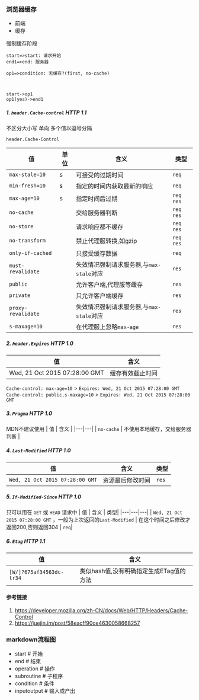 ### 浏览器缓存
- 前端 
- 缓存

强制缓存阶段
``` flow
start=>start: 请求开始
end1=>end: 服务器

op1=>condition: 无缓存?(first, no-cache)



start->op1
op1(yes)->end1

```
##### 1. `header.Cache-control` HTTP 1.1
不区分大小写 单向 多个值以逗号分隔

```
header.Cache-Control
```
| 值  | 单位  | 含义 | 类型|
|---|---|---|---|
|`max-stale=10`| s | 可接受的过期时间 | `req`|
|`min-fresh=10`| s | 指定的时间内获取最新的响应 | `req`|
|`max-age=10`  | s | 指定时间后过期 | `req` `res`|
|`no-cache`    |   | 交给服务器判断  | `req` `res` |
|`no-store`    |   | 请求响应都不缓存| `req` `res`|
|`no-transform`|   | 禁止代理服转换,如gzip| `req` `res`| 
|`only-if-cached`| | 只接受缓存数据| `req`|
|`must-revalidate`| | 失效情况强制请求服务器,与`max-stale`对应 | `res` |
|`public`| | 允许客户端,代理服等缓存 | `res` |
|`private`| | 只允许客户端缓存 |`res` |
|`proxy-revalidate`| | 失效情况强制请求服务器,与`max-stale`对应 | `res` |
|`s-maxage=10`| | 在代理服上忽略`max-age`| `res`|

##### 2. `header.Expires` HTTP 1.0
|  值 |  含义 |
|---|---|
|  Wed, 21 Oct 2015 07:28:00 GMT |  缓存有效截止时间 |

`Cache-control: max-age=10` > `Expires: Wed, 21 Oct 2015 07:28:00 GMT`
`Cache-control: public,s-maxage=10` > `Expires: Wed, 21 Oct 2015 07:28:00 GMT`

##### 3. `Pragma` HTTP 1.0
MDN不建议使用
|  值 |  含义  |
|---|---|
|  `no-cache` | 不使用本地缓存，交给服务器判断  |

##### 4. `Last-Modified` HTTP 1.0
|  值 |  含义 | 类型 |
|---|---|---|
|  `Wed, 21 Oct 2015 07:28:00 GMT` | 资源最后修改时间  | `res`|

##### 5. `If-Modified-Since` HTTP 1.0
只可以用在 `GET` 或 `HEAD` 请求中
|  值 | 含义  | 类型|
|---|---|---|
| `Wed, 21 Oct 2015 07:28:00 GMT` ，一般为上次返回的`Last-Modified` |  在这个时间之后修改才返回200,否则返回304 | `req`|

##### 6. `Etag` HTTP 1.1
|  值 | 含义  |
|---|---|
| `[W/]?675af34563dc-tr34`  | 类似hash值,没有明确指定生成ETag值的方法  |








#### 参考链接
1. https://developer.mozilla.org/zh-CN/docs/Web/HTTP/Headers/Cache-Control
2. https://juejin.im/post/58eacff90ce4630058668257





### markdown流程图
- start # 开始
- end # 结束
- operation # 操作
- subroutine # 子程序
- condition # 条件
- inputoutput # 输入或产出